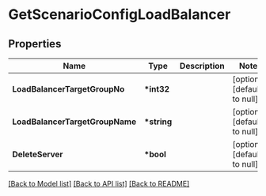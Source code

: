 # GetScenarioConfigLoadBalancer

## Properties

| Name                            | Type         | Description | Notes                        |
| ------------------------------- | ------------ | ----------- | ---------------------------- |
| **LoadBalancerTargetGroupNo**   | **\*int32**  |             | [optional] [default to null] |
| **LoadBalancerTargetGroupName** | **\*string** |             | [optional] [default to null] |
| **DeleteServer**                | **\*bool**   |             | [optional] [default to null] |

[[Back to Model list]](../README.md#documentation-for-models) [[Back to API list]](../README.md#documentation-for-api-endpoints) [[Back to README]](../README.md)
